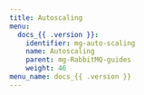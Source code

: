 ```yaml
---
title: Autoscaling
menu:
  docs_{{ .version }}:
    identifier: mg-auto-scaling
    name: Autoscaling
    parent: mg-RabbitMQ-guides
    weight: 46
menu_name: docs_{{ .version }}
---
```

